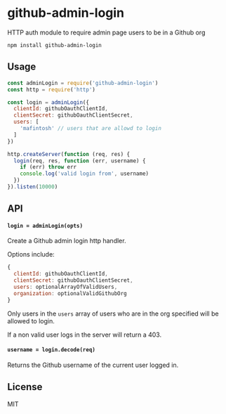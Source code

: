 # github-admin-login

HTTP auth module to require admin page users to be in a Github org

```
npm install github-admin-login
```

## Usage

``` js
const adminLogin = require('github-admin-login')
const http = require('http')

const login = adminLogin({
  clientId: githubOauthClientId,
  clientSecret: githubOauthClientSecret,
  users: [
    'mafintosh' // users that are allowd to login
  ]
})

http.createServer(function (req, res) {
  login(req, res, function (err, username) {
    if (err) throw err
    console.log('valid login from', username)
  })
}).listen(10000)
```

## API

#### `login = adminLogin(opts)`

Create a Github admin login http handler.

Options include:

```js
{
  clientId: githubOauthClientId,
  clientSecret: githubOauthClientSecret,
  users: optionalArrayOfValidUsers,
  organization: optionalValidGithubOrg
}
```

Only users in the `users` array of users who are in the org
specified will be allowed to login.

If a non valid user logs in the server will return a 403.

#### `username = login.decode(req)`

Returns the Github username of the current user logged in.

## License

MIT

